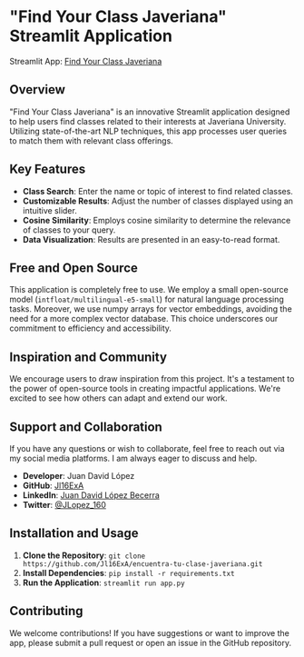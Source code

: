 # "Find Your Class Javeriana" Streamlit Application

Streamlit App: [Find Your Class Javeriana](https://find-your-class-javeriana.streamlit.app/)

## Overview
"Find Your Class Javeriana" is an innovative Streamlit application designed to help users find classes related to their interests at Javeriana University. Utilizing state-of-the-art NLP techniques, this app processes user queries to match them with relevant class offerings.

## Key Features
- **Class Search**: Enter the name or topic of interest to find related classes.
- **Customizable Results**: Adjust the number of classes displayed using an intuitive slider.
- **Cosine Similarity**: Employs cosine similarity to determine the relevance of classes to your query.
- **Data Visualization**: Results are presented in an easy-to-read format.

## Free and Open Source
This application is completely free to use. We employ a small open-source model (`intfloat/multilingual-e5-small`) for natural language processing tasks. Moreover, we use numpy arrays for vector embeddings, avoiding the need for a more complex vector database. This choice underscores our commitment to efficiency and accessibility.

## Inspiration and Community
We encourage users to draw inspiration from this project. It's a testament to the power of open-source tools in creating impactful applications. We're excited to see how others can adapt and extend our work.

## Support and Collaboration
If you have any questions or wish to collaborate, feel free to reach out via my social media platforms. I am always eager to discuss and help.

- **Developer**: Juan David López
- **GitHub**: [Jl16ExA](https://github.com/Jl16ExA)
- **LinkedIn**: [Juan David López Becerra](https://www.linkedin.com/in/juan-david-lopez-becerra-5048271bb/)
- **Twitter**: [@JLopez_160](https://twitter.com/JLopez_160)

## Installation and Usage
1. **Clone the Repository**: `git clone https://github.com/Jl16ExA/encuentra-tu-clase-javeriana.git`
2. **Install Dependencies**: `pip install -r requirements.txt`
3. **Run the Application**: `streamlit run app.py`

## Contributing
We welcome contributions! If you have suggestions or want to improve the app, please submit a pull request or open an issue in the GitHub repository.
